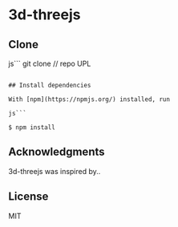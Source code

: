 # 3d-threejs

## Clone

js```
git clone // repo UPL

````

## Install dependencies

With [npm](https://npmjs.org/) installed, run

js```

$ npm install

````

## Acknowledgments

3d-threejs was inspired by..

## License

MIT

```

```
